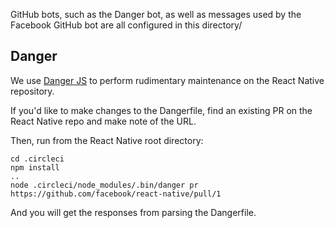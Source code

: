 GitHub bots, such as the Danger bot, as well as messages used by the Facebook GitHub bot are all configured in this directory/

## Danger

We use [Danger JS](http://danger.systems/js/) to perform rudimentary maintenance on the React Native repository. 

If you'd like to make changes to the Dangerfile, find an existing PR on the React Native repo and make note of the URL.		
		
Then, run from the React Native root directory:

```
cd .circleci
npm install
..
node .circleci/node_modules/.bin/danger pr https://github.com/facebook/react-native/pull/1		
```

And you will get the responses from parsing the Dangerfile.
